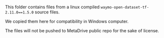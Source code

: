 This folder contains files from a linux compiled `waymo-open-dataset-tf-2.11.0==1.5.0` source files.

We copied them here for compatibility in Windows computer.

The files will not be pushed to MetaDrive public repo for the sake of license.